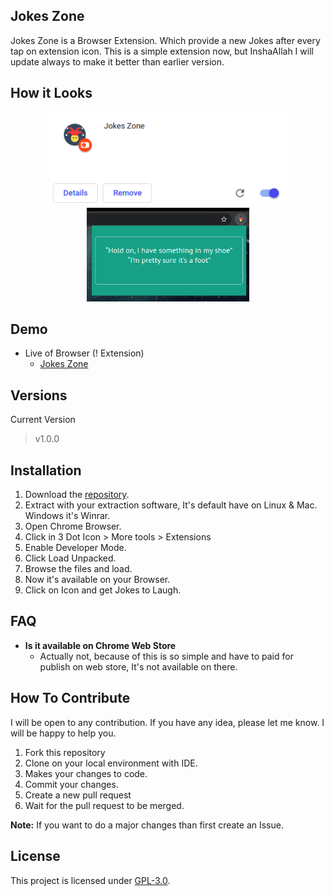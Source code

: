 ## Jokes Zone
Jokes Zone is a Browser Extension. Which provide a new Jokes after every tap on extension icon. This is a simple extension now, but InshaAllah I will update always to make it better than earlier version.

## How it Looks
<p align="center">
  <img height='150px' src=./images/extension.png/>
  <img height='150px' src=./images/browser.png/>
</p>

## Demo 
- Live of Browser (! Extension)
    - [Jokes Zone](https://mrhrifat.github.io/jokes-zone)

## Versions
Current Version
> v1.0.0

## Installation
1. Download the [repository](https://github.com/mrhrifat/jokes-zone).
2. Extract with your extraction software, It's default have on Linux & Mac. Windows it's Winrar.
3. Open Chrome Browser.
4. Click in 3 Dot Icon > More tools > Extensions
5. Enable Developer Mode.
6. Click Load Unpacked.
7. Browse the files and load.
8. Now it's available on your Browser.
9. Click on Icon and get Jokes to Laugh.

## FAQ
- **Is it available on Chrome Web Store**
  - Actually not, because of this is so simple and have to paid for publish on web store, It's not available on there.


## How To Contribute
I will be open to any contribution. If you have any idea, please let me know. I will be happy to help you.
1. Fork this repository
2. Clone on your local environment with IDE.
3. Makes your changes to code.
4. Commit your changes.
5. Create a new pull request
6. Wait for the pull request to be merged.

**Note:** If you want to do a major changes than first create an Issue.
 

## License
This project is licensed under [GPL-3.0](https://github.com/mrhrifat/jokes-zone/blob/master/LICENSE.md).
